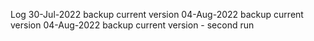 Log
    30-Jul-2022 backup current version
    04-Aug-2022 backup current version
    04-Aug-2022 backup current version - second run
